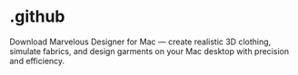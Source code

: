 # .github
Download Marvelous Designer for Mac — create realistic 3D clothing, simulate fabrics, and design garments on your Mac desktop with precision and efficiency.
